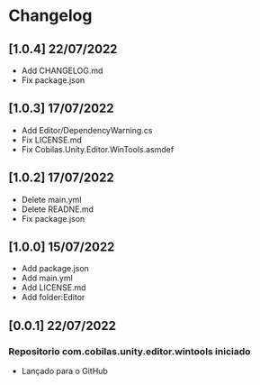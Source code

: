 # Changelog
## [1.0.4] 22/07/2022
- Add CHANGELOG.md
- Fix package.json
## [1.0.3] 17/07/2022
- Add Editor/DependencyWarning.cs
- Fix LICENSE.md
- Fix Cobilas.Unity.Editor.WinTools.asmdef
## [1.0.2] 17/07/2022
- Delete main.yml
- Delete READNE.md
- Fix package.json
## [1.0.0] 15/07/2022
- Add package.json
- Add main.yml
- Add LICENSE.md
- Add folder:Editor
## [0.0.1] 22/07/2022
### Repositorio com.cobilas.unity.editor.wintools iniciado
- Lançado para o GitHub